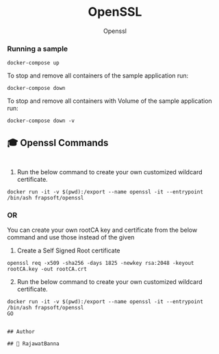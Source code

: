 <div align="center" width="100%">
    <h1>OpenSSL</h1>
    <p>Openssl</p>
</div>


### Running a sample

```console
docker-compose up
```

To stop and remove all containers of the sample application run:

```console
docker-compose down
```

To stop and remove all containers with Volume of the sample application run:

```console
docker-compose down -v
```

## 🎓 Openssl Commands
#

1. Run the below command to create your own customized wildcard certificate.

```console
docker run -it -v $(pwd):/export --name openssl -it --entrypoint /bin/ash frapsoft/openssl
```

### OR

You can create your own rootCA key and certificate from the below command and use those instead of the given

1. Create a Self Signed Root certificate

```console
openssl req -x509 -sha256 -days 1825 -newkey rsa:2048 -keyout rootCA.key -out rootCA.crt
```

2. Run the below command to create your own customized wildcard certificate.

```console
docker run -it -v $(pwd):/export --name openssl -it --entrypoint /bin/ash frapsoft/openssl
GO


## Author

## 👤 RajawatBanna
